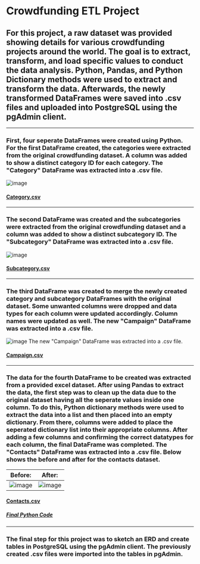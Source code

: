# Crowdfunding ETL Project
## For this project, a raw dataset was provided showing details for various crowdfunding projects around the world. The goal is to extract, transform, and load specific values to conduct the data analysis. Python, Pandas, and Python Dictionary methods were used to extract and transform the data. Afterwards, the newly transformed DataFrames were saved into .csv files and uploaded into PostgreSQL using the pgAdmin client.  
-----------------------------------------------------------------------------------------------------------------------------------------------------------------------
### First, four seperate DataFrames were created using Python. For the first DataFrame created, the categories were extracted from the original crowdfunding dataset. A column was added to show a distinct category ID for each category. The "Category" DataFrame was extracted into a .csv file.

![image](https://user-images.githubusercontent.com/120426753/227072781-421cbb5e-5923-43cf-9029-3f9521bdfc71.png)
#### [Category.csv](https://github.com/rvafaeis/crowdfunding_ETL_project2/blob/main/Resources/category.csv)
-----------------------------------------------------------------------------------------------------------------------------------------------------------------------
### The second DataFrame was created and the subcategories were extracted from the original crowdfunding dataset and a column was added to show a distinct subcategory ID. The "Subcategory" DataFrame was extracted into a .csv file.

![image](https://user-images.githubusercontent.com/120426753/227073290-5b4e6add-0c9c-4ebe-aeab-9843d4bc481b.png) 
#### [Subcategory.csv](https://github.com/rvafaeis/crowdfunding_ETL_project2/blob/main/Resources/subcategory.csv)
-----------------------------------------------------------------------------------------------------------------------------------------------------------------------
### The third DataFrame was created to merge the newly created category and subcategory DataFrames with the original dataset. Some unwanted columns were dropped and data types for each column were updated accordingly. Column names were updated as well. The new "Campaign" DataFrame was extracted into a .csv file.

![image](https://user-images.githubusercontent.com/120426753/227076101-5a1c106a-822a-40ea-8fba-8bf49ade3bea.png)
The new "Campaign" DataFrame was extracted into a .csv file.
#### [Campaign.csv](https://github.com/rvafaeis/crowdfunding_ETL_project2/blob/main/Resources/campaign.csv)
-----------------------------------------------------------------------------------------------------------------------------------------------------------------------
### The data for the fourth DataFrame to be created was extracted from a provided excel dataset. After using Pandas to extract the data, the first step was to clean up the data due to the original dataset having all the seperate values inside one column. To do this, Python dictionary methods were used to extract the data into a list and then placed into an empty dictionary. From there, columns were added to place the seperated dictionary list into their appropriate columns. After adding a few columns and confirming the correct datatypes for each column, the final DataFrame was completed. The "Contacts" DataFrame was extracted into a .csv file. Below shows the before and after for the contacts dataset.

Before:                                                                                                           |  After:
:----------------------------------------------------------------------------------------------------------------:|:-------------------------:
![image](https://user-images.githubusercontent.com/120426753/227373916-66c7b903-34db-4be0-aa42-0dc044e9a1cf.png)  |  ![image](https://user-images.githubusercontent.com/120426753/227374259-8d5f382e-e2ac-491d-af01-3bd90ede7253.png)

#### [Contacts.csv](https://github.com/rvafaeis/crowdfunding_ETL_project2/blob/main/Resources/contacts.csv)
##### [Final Python Code](https://github.com/rvafaeis/crowdfunding_ETL_project2/blob/main/ETL_Mini_Project_Starter_Code-checkpoint.ipynb)
-----------------------------------------------------------------------------------------------------------------------------------------------------------------------
### The final step for this project was to sketch an ERD and create tables in PostgreSQL using the pgAdmin client. The previously created .csv files were imported into the tables in pgAdmin.  


